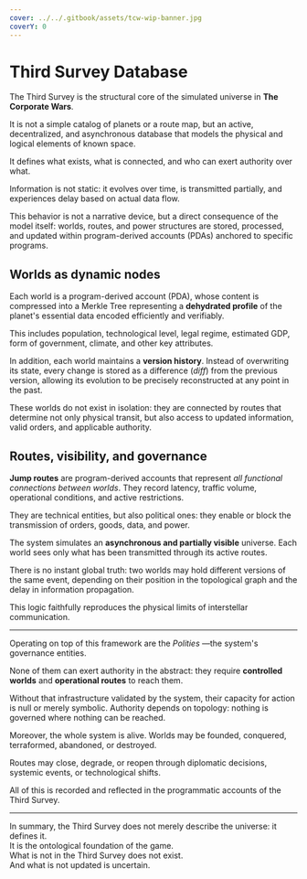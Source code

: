 ```yaml
---
cover: ../../.gitbook/assets/tcw-wip-banner.jpg
coverY: 0
---
```


# Third Survey Database

The Third Survey is the structural core of the simulated universe in **The Corporate Wars**.

It is not a simple catalog of planets or a route map, but an active, decentralized, and asynchronous database that models the physical and logical elements of known space.

It defines what exists, what is connected, and who can exert authority over what.

Information is not static: it evolves over time, is transmitted partially, and experiences delay based on actual data flow.

This behavior is not a narrative device, but a direct consequence of the model itself: worlds, routes, and power structures are stored, processed, and updated within program-derived accounts (PDAs) anchored to specific programs.

## Worlds as dynamic nodes

Each world is a program-derived account (PDA), whose content is compressed into a Merkle Tree representing a **dehydrated profile** of the planet's essential data encoded efficiently and verifiably.

This includes population, technological level, legal regime, estimated GDP, form of government, climate, and other key attributes.

In addition, each world maintains a **version history**. Instead of overwriting its state, every change is stored as a difference (_diff_) from the previous version, allowing its evolution to be precisely reconstructed at any point in the past.

These worlds do not exist in isolation: they are connected by routes that determine not only physical transit, but also access to updated information, valid orders, and applicable authority.

## Routes, visibility, and governance

**Jump routes** are program-derived accounts that represent _all functional connections between worlds_. They record latency, traffic volume, operational conditions, and active restrictions.

They are technical entities, but also political ones: they enable or block the transmission of orders, goods, data, and power.

The system simulates an **asynchronous and partially visible** universe. Each world sees only what has been transmitted through its active routes.

There is no instant global truth: two worlds may hold different versions of the same event, depending on their position in the topological graph and the delay in information propagation.

This logic faithfully reproduces the physical limits of interstellar communication.

***

Operating on top of this framework are the _Polities_ —the system's governance entities.

None of them can exert authority in the abstract: they require **controlled worlds** and **operational routes** to reach them.

Without that infrastructure validated by the system, their capacity for action is null or merely symbolic. Authority depends on topology: nothing is governed where nothing can be reached.

Moreover, the whole system is alive. Worlds may be founded, conquered, terraformed, abandoned, or destroyed.

Routes may close, degrade, or reopen through diplomatic decisions, systemic events, or technological shifts.

All of this is recorded and reflected in the programmatic accounts of the Third Survey.

***

In summary, the Third Survey does not merely describe the universe: it defines it.\
It is the ontological foundation of the game.\
What is not in the Third Survey does not exist.\
And what is not updated is uncertain.
